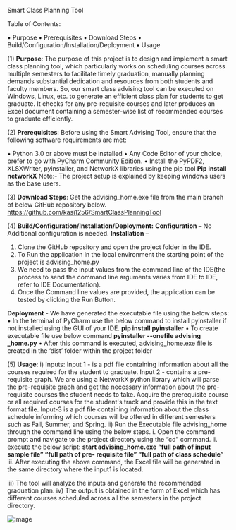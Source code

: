 
Smart Class Planning Tool


Table of Contents:

•	Purpose
•	Prerequisites
•	Download Steps
•	Build/Configuration/Installation/Deployment
•	Usage

(1)	**Purpose**:
The purpose of this project is to design and implement a smart class planning tool, which particularly works on scheduling courses across multiple semesters to facilitate timely graduation, manually planning demands substantial dedication and resources from both students and faculty members. So, our smart class advising tool can be executed on Windows, Linux, etc. to generate an efficient class plan for students to get graduate. It checks for any pre-requisite courses and later produces an Excel document containing a 	semester-wise list of recommended courses to graduate efficiently.

(2)	**Prerequisites**:
Before using the Smart Advising Tool, ensure that the following software requirements are met:

•	Python 3.0 or above must be installed
•	Any Code Editor of your choice, prefer to go with PyCharm Community Edition.
•	Install the PyPDF2, XLSXWriter, pyinstaller, and NetworkX libraries using the pip tool
       **Pip install networkX**
Note:- The project setup is explained by keeping windows users as the base users.

(3)	**Download Steps**:
	Get the advising_home.exe file from the main branch of below GitHub repository below.
        https://github.com/kasi1256/SmartClassPlanningTool

(4)	**Build/Configuration/Installation/Deployment:**
**Configuration** – No Additional configuration is needed.
**Installation** – 
1)	Clone the GitHub repository and open the project folder in the IDE.
2)	To Run the application in the local environment the starting point of the project is advising_home.py
3)	We need to pass the input values from the command line of the IDE(the process to send the command line arguments varies from IDE to IDE, refer to IDE Documentation).
4)	Once the Command line values are provided, the application can be tested by clicking the Run Button.

**Deployment** - 
  We have generated the executable file using the below steps:
•	In the terminal of PyCharm use the below command to install pyinstaller if not installed using the GUI of your IDE.
                                **pip install pyinstaller**
•	To create executable file use below command
                                **pyinstaller --onefile advising _home.py**
•	After this command is executed, advising_home.exe file is created in the ‘dist’ folder within the project folder

(5)	**Usage**:
i)	Inputs:
Input 1 - is a pdf file containing information about all the courses required for the student to graduate.
Input 2 -  contains a pre-requisite graph. We are using a NetworkX python library which will parse the pre-requisite graph and get the necessary information about the pre-requisite courses the student needs to take. Acquire the prerequisite course or all required courses for the student's track and provide this in the text format file.
Input-3 is a pdf file containing information about the class schedule informing which courses will be offered in different semesters such as Fall, Summer, and Spring.
ii)	Run the Executable file advising_home through the command line using the below steps.
     i.	Open the command prompt and navigate to the project directory using the “cd” command.
     ii.	execute the below script:
        **start advising_home.exe “full path of input sample file” “full path of  pre-	requisite file” “full path of class schedule”**
     iii.	After executing the above command, the Excel file will be generated in the same directory where the input1 is located.

iii)	The tool will analyze the inputs and generate the recommended graduation plan.
iv)	The output is obtained in the form of Excel which has different courses scheduled across all the semesters in the project directory.


![image](https://github.com/kasi1256/SmartClassPlanningTool/assets/123590822/3f8a5abf-61b0-4413-80f7-14708837f29c)
